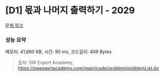 # [D1] 몫과 나머지 출력하기 - 2029 

[문제 링크](https://swexpertacademy.com/main/code/problem/problemDetail.do?contestProbId=AV5QGNvKAtEDFAUq) 

### 성능 요약

메모리: 41,660 KB, 시간: 90 ms, 코드길이: 409 Bytes



> 출처: SW Expert Academy, https://swexpertacademy.com/main/code/problem/problemList.do